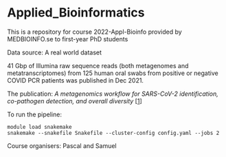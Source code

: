 # Applied_Bioinformatics

This is a repository for course 2022-Appl-Bioinfo provided by MEDBIOINFO.se to first-year PhD students

Data source: A real world dataset

41 Gbp of Illumina raw sequence reads (both metagenomes and metatranscriptomes) from 125 human oral swabs from positive or negative COVID PCR patients was published in Dec 2021. 

The publication: *A metagenomics workflow for SARS-CoV-2 identification, co-pathogen detection, and overall diversity* [[1]]



To run the pipeline:

```
module load snakemake 
snakemake --snakefile Snakefile --cluster-config config.yaml --jobs 2
```



[1]: https://www.sciencedirect.com/science/article/pii/S1386653221002924


Course organisers: Pascal and Samuel 
